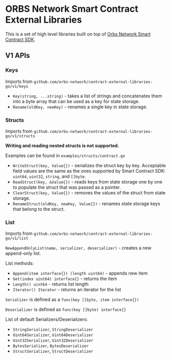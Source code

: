 # ORBS Network Smart Contract External Libraries

This is a set of high level libraries built on top of [Orbs Network Smart Contract SDK](https://github.com/orbs-network/orbs-contract-sdk).

## V1 APIs

### Keys

Imports from `github.com/orbs-network/contract-external-libraries-go/v1/keys`

* `Key(string, ...string)` - takes a list of strings and concatenates them into a byte array that can be used as a key for state storage.
* `Rename(oldKey, newKey)` - renames a single key in state storage.

### Structs

Imports from `github.com/orbs-network/contract-external-libraries-go/v1/structs`

**Writing and reading nested structs is not supported.**

Examples can be found in `examples/structs/contract.go`

* `WriteStruct(key, Value{})` - serializes the struct key by key. Acceptable field values are the same as the ones supported by Smart Contract SDK: `uint64`, `uint32`, `string`, and `[]byte`.
* `ReadStruct(key, &Value{})` - reads keys from state storage one by one to populate the struct that was passed as a pointer.
* `ClearStruct(key, Value{})` - removes the values of the struct from state storage.
* `RenameStruct(oldKey, newKey, Value{})` - renames state storage keys that belong to the struct.

### List

Imports from `github.com/orbs-network/contract-external-libraries-go/v1/list`

`NewAppendOnlyList(name, serializer, deserializer)` - creates a new append-only list.

List methods:

* `Append(item interface{}) (length uint64)` - appends new item
* `Get(index uint64) interface{}` - returns the item
* `Length() uint64` - returns list length
* `Iterator() Iterator` - returns an iterator for the list

`Serializer` is defined as a `func(key []byte, item interface{})`

`Deserializer` is defined as `func(key []byte) interface{}`

List of default Serializers/Deserializers:

* `StringSerializer`, `StringDeserializer`
* `Uint64Serializer`, `Uint64Deserializer`
* `Uint32Serializer`, `Uint32Deserializer`
* `BytesSerializer`, `BytesDeserializer`
* `StructSerializer`, `StructDeserializer`
